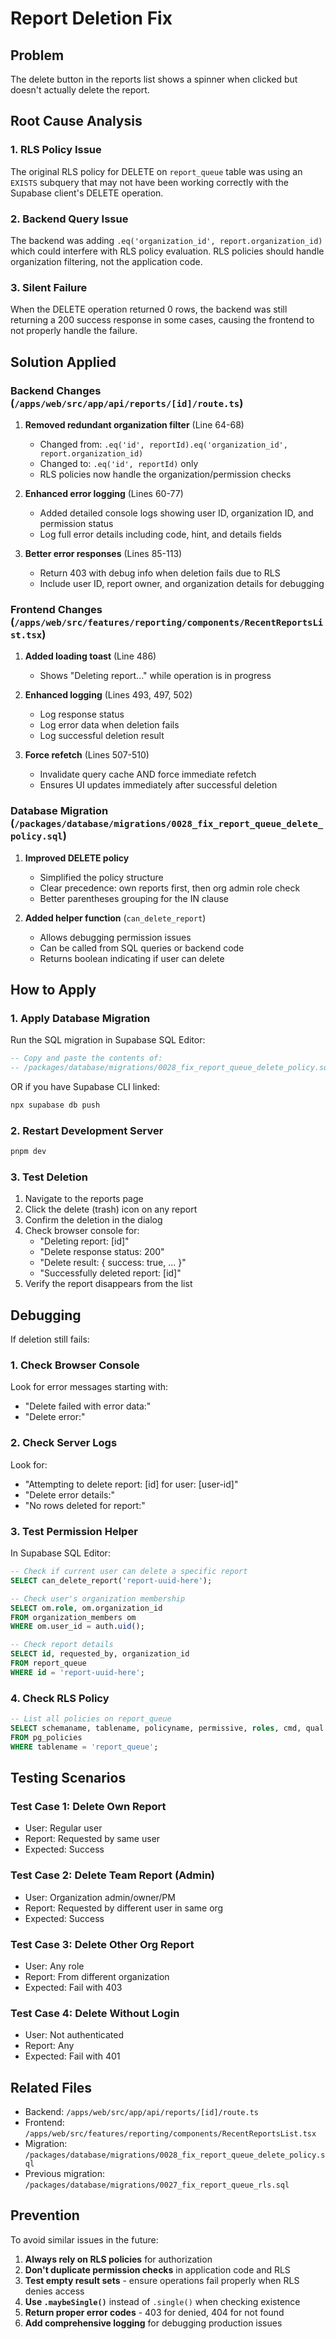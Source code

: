 # Report Deletion Fix

## Problem

The delete button in the reports list shows a spinner when clicked but doesn't actually delete the report.

## Root Cause Analysis

### 1. RLS Policy Issue

The original RLS policy for DELETE on `report_queue` table was using an `EXISTS` subquery that may not have been working correctly with the Supabase client's DELETE operation.

### 2. Backend Query Issue

The backend was adding `.eq('organization_id', report.organization_id)` which could interfere with RLS policy evaluation. RLS policies should handle organization filtering, not the application code.

### 3. Silent Failure

When the DELETE operation returned 0 rows, the backend was still returning a 200 success response in some cases, causing the frontend to not properly handle the failure.

## Solution Applied

### Backend Changes (`/apps/web/src/app/api/reports/[id]/route.ts`)

1. **Removed redundant organization filter** (Line 64-68)
   - Changed from: `.eq('id', reportId).eq('organization_id', report.organization_id)`
   - Changed to: `.eq('id', reportId)` only
   - RLS policies now handle the organization/permission checks

2. **Enhanced error logging** (Lines 60-77)
   - Added detailed console logs showing user ID, organization ID, and permission status
   - Log full error details including code, hint, and details fields

3. **Better error responses** (Lines 85-113)
   - Return 403 with debug info when deletion fails due to RLS
   - Include user ID, report owner, and organization details for debugging

### Frontend Changes (`/apps/web/src/features/reporting/components/RecentReportsList.tsx`)

1. **Added loading toast** (Line 486)
   - Shows "Deleting report..." while operation is in progress

2. **Enhanced logging** (Lines 493, 497, 502)
   - Log response status
   - Log error data when deletion fails
   - Log successful deletion result

3. **Force refetch** (Lines 507-510)
   - Invalidate query cache AND force immediate refetch
   - Ensures UI updates immediately after successful deletion

### Database Migration (`/packages/database/migrations/0028_fix_report_queue_delete_policy.sql`)

1. **Improved DELETE policy**
   - Simplified the policy structure
   - Clear precedence: own reports first, then org admin role check
   - Better parentheses grouping for the IN clause

2. **Added helper function** (`can_delete_report`)
   - Allows debugging permission issues
   - Can be called from SQL queries or backend code
   - Returns boolean indicating if user can delete

## How to Apply

### 1. Apply Database Migration

Run the SQL migration in Supabase SQL Editor:

```sql
-- Copy and paste the contents of:
-- /packages/database/migrations/0028_fix_report_queue_delete_policy.sql
```

OR if you have Supabase CLI linked:

```bash
npx supabase db push
```

### 2. Restart Development Server

```bash
pnpm dev
```

### 3. Test Deletion

1. Navigate to the reports page
2. Click the delete (trash) icon on any report
3. Confirm the deletion in the dialog
4. Check browser console for:
   - "Deleting report: [id]"
   - "Delete response status: 200"
   - "Delete result: { success: true, ... }"
   - "Successfully deleted report: [id]"
5. Verify the report disappears from the list

## Debugging

If deletion still fails:

### 1. Check Browser Console

Look for error messages starting with:

- "Delete failed with error data:"
- "Delete error:"

### 2. Check Server Logs

Look for:

- "Attempting to delete report: [id] for user: [user-id]"
- "Delete error details:"
- "No rows deleted for report:"

### 3. Test Permission Helper

In Supabase SQL Editor:

```sql
-- Check if current user can delete a specific report
SELECT can_delete_report('report-uuid-here');

-- Check user's organization membership
SELECT om.role, om.organization_id
FROM organization_members om
WHERE om.user_id = auth.uid();

-- Check report details
SELECT id, requested_by, organization_id
FROM report_queue
WHERE id = 'report-uuid-here';
```

### 4. Check RLS Policy

```sql
-- List all policies on report_queue
SELECT schemaname, tablename, policyname, permissive, roles, cmd, qual
FROM pg_policies
WHERE tablename = 'report_queue';
```

## Testing Scenarios

### Test Case 1: Delete Own Report

- User: Regular user
- Report: Requested by same user
- Expected: Success

### Test Case 2: Delete Team Report (Admin)

- User: Organization admin/owner/PM
- Report: Requested by different user in same org
- Expected: Success

### Test Case 3: Delete Other Org Report

- User: Any role
- Report: From different organization
- Expected: Fail with 403

### Test Case 4: Delete Without Login

- User: Not authenticated
- Report: Any
- Expected: Fail with 401

## Related Files

- Backend: `/apps/web/src/app/api/reports/[id]/route.ts`
- Frontend: `/apps/web/src/features/reporting/components/RecentReportsList.tsx`
- Migration: `/packages/database/migrations/0028_fix_report_queue_delete_policy.sql`
- Previous migration: `/packages/database/migrations/0027_fix_report_queue_rls.sql`

## Prevention

To avoid similar issues in the future:

1. **Always rely on RLS policies** for authorization
2. **Don't duplicate permission checks** in application code and RLS
3. **Test empty result sets** - ensure operations fail properly when RLS denies access
4. **Use `.maybeSingle()`** instead of `.single()` when checking existence
5. **Return proper error codes** - 403 for denied, 404 for not found
6. **Add comprehensive logging** for debugging production issues
